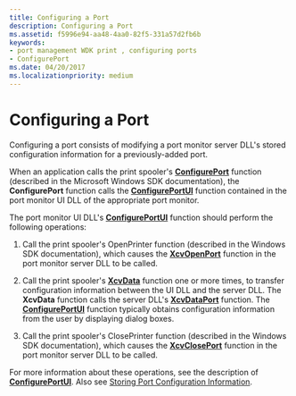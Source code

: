 ```yaml
---
title: Configuring a Port
description: Configuring a Port
ms.assetid: f5996e94-aa48-4aa0-82f5-331a57d2fb6b
keywords:
- port management WDK print , configuring ports
- ConfigurePort
ms.date: 04/20/2017
ms.localizationpriority: medium
---
```


# Configuring a Port





Configuring a port consists of modifying a port monitor server DLL's stored configuration information for a previously-added port.

When an application calls the print spooler's [**ConfigurePort**](https://docs.microsoft.com/previous-versions/ff546286(v=vs.85)) function (described in the Microsoft Windows SDK documentation), the **ConfigurePort** function calls the [**ConfigurePortUI**](https://docs.microsoft.com/windows-hardware/drivers/ddi/content/winsplp/nf-winsplp-configureportui) function contained in the port monitor UI DLL of the appropriate port monitor.

The port monitor UI DLL's [**ConfigurePortUI**](https://docs.microsoft.com/windows-hardware/drivers/ddi/content/winsplp/nf-winsplp-configureportui) function should perform the following operations:

1.  Call the print spooler's OpenPrinter function (described in the Windows SDK documentation), which causes the [**XcvOpenPort**](https://docs.microsoft.com/windows-hardware/drivers/ddi/content/winsplp/nf-winsplp-xcvopenport) function in the port monitor server DLL to be called.

2.  Call the print spooler's [**XcvData**](https://docs.microsoft.com/previous-versions/ff564255(v=vs.85)) function one or more times, to transfer configuration information between the UI DLL and the server DLL. The **XcvData** function calls the server DLL's [**XcvDataPort**](https://docs.microsoft.com/windows-hardware/drivers/ddi/content/winsplp/nf-winsplp-xcvdataport) function. The [**ConfigurePortUI**](https://docs.microsoft.com/windows-hardware/drivers/ddi/content/winsplp/nf-winsplp-configureportui) function typically obtains configuration information from the user by displaying dialog boxes.

3.  Call the print spooler's ClosePrinter function (described in the Windows SDK documentation), which causes the [**XcvClosePort**](https://docs.microsoft.com/windows-hardware/drivers/ddi/content/winsplp/nf-winsplp-xcvcloseport) function in the port monitor server DLL to be called.

For more information about these operations, see the description of [**ConfigurePortUI**](https://docs.microsoft.com/windows-hardware/drivers/ddi/content/winsplp/nf-winsplp-configureportui). Also see [Storing Port Configuration Information](storing-port-configuration-information.md).

 

 




